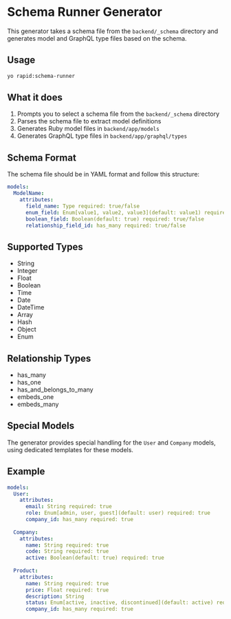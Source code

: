 # Schema Runner Generator

This generator takes a schema file from the `backend/_schema` directory and generates model and GraphQL type files based on the schema.

## Usage

```bash
yo rapid:schema-runner
```

## What it does

1. Prompts you to select a schema file from the `backend/_schema` directory
2. Parses the schema file to extract model definitions
3. Generates Ruby model files in `backend/app/models`
4. Generates GraphQL type files in `backend/app/graphql/types`

## Schema Format

The schema file should be in YAML format and follow this structure:

```yaml
models:
  ModelName:
    attributes:
      field_name: Type required: true/false
      enum_field: Enum[value1, value2, value3](default: value1) required: true/false
      boolean_field: Boolean(default: true) required: true/false
      relationship_field_id: has_many required: true/false
```

## Supported Types

- String
- Integer
- Float
- Boolean
- Time
- Date
- DateTime
- Array
- Hash
- Object
- Enum

## Relationship Types

- has_many
- has_one
- has_and_belongs_to_many
- embeds_one
- embeds_many

## Special Models

The generator provides special handling for the `User` and `Company` models, using dedicated templates for these models.

## Example

```yaml
models:
  User:
    attributes:
      email: String required: true
      role: Enum[admin, user, guest](default: user) required: true
      company_id: has_many required: true
      
  Company:
    attributes:
      name: String required: true
      code: String required: true
      active: Boolean(default: true) required: true
      
  Product:
    attributes:
      name: String required: true
      price: Float required: true
      description: String
      status: Enum[active, inactive, discontinued](default: active) required: true
      company_id: has_many required: true
``` 
